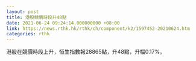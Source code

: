 ```yaml
---
layout: post
title: 港股競價時段升48點
date: 2021-06-24 09:24:14.000000000 +08:00
link: https://news.rthk.hk/rthk/ch/component/k2/1597452-20210624.htm
categories: rthk
---
```


港股在競價時段上升，恒生指數報28865點，升48點，升幅0.17%。
